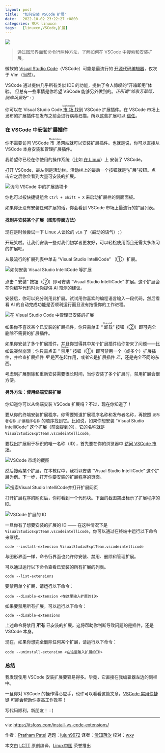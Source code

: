```yaml
---
layout: post
title:	"如何安装 VSCode 扩展"
date:	2022-10-02 23:22:27 +0800 
categories:	技术 linuxcn 
tags:	[linuxcn,VSCode,扩展]
---
```



![](/Asserts/Images//attachment/album/202210/02/232225yzgzrymdrepj2mpa.jpg)



> 
> 通过图形界面和命令行两种方法，了解如何在 VSCode 中搜索和安装扩展。
> 
> 
> 


微软的 [Visual Studio Code](https://code.visualstudio.com/)（VSCode）可能是最流行的 [开源代码编辑器](https://itsfoss.com/best-modern-open-source-code-editors-for-linux/)，仅次于 Vim（当然）。


VSCode 通过提供几乎所有类似 IDE 的功能，提供了令人惊叹的“开箱即用”体验。 但总有一些事情是你希望 VSCode 能够另外做到的。*正所谓“邻家芳草绿，隔岸风景好”* : )


你可以在 Visual Studio Code <ruby> <a href="https://marketplace.visualstudio.com/VSCode">  市场 </a> <rt>  Marketplace </rt></ruby> 找到 VSCode 扩展插件。在 VSCode 市场上发布的扩展插件在发布之前会进行病毒扫描，所以这些扩展可以 [信任](https://code.visualstudio.com/docs/editor/extension-marketplace#_can-i-trust-extensions-from-the-marketplace)。


### 在 VSCode 中安装扩展插件


你不需要访问 VSCode <ruby> 市场 <rt>  Marketplace </rt></ruby> 网站就可以安装扩展插件。也就是说，你可以直接从 VSCode 本身安装和管理扩展插件。


我希望你已经在你使用的操作系统（比如 [在 Linux](https://itsfoss.com/install-visual-studio-code-ubuntu/)）上 安装了 VSCode。


打开 VSCode，最左侧是活动栏。活动栏上的最后一个按钮就是“扩展”按钮。点击它之后你会看到大量可安装的扩展。


![访问 VSCode 中的扩展选项卡](/Asserts/Images//attachment/album/202210/02/232228n1h38y1hhh1183zf.jpg)


你也可以按快捷键组合 `Ctrl + Shift + X` 来启动扩展栏的侧面面板。


如果你还没有安装任何扩展的话，你会看到 VSCode 市场上最流行的扩展列表。


#### 找到并安装某个扩展（图形界面方法）


现在是时候尝试一下 Linux 人谈论的 `vim` 了（鼓动的语气）; )


开玩笑啦。让我们安装一些对我们初学者更友好，可以轻松使用而且无需太多练习的扩展吧。


从最流行的扩展列表中单击 “Visual Studio IntelliCode” （①）扩展。


![如何安装 Visual Studio IntelliCode 等扩展](/Asserts/Images//attachment/album/202210/02/232228cadk6txpkdd5zvvk.jpg)


点击 “<ruby> 安装 <rt>  Install </rt></ruby>” 按钮（②）即可安装 “Visual Studio IntelliCode” 扩展。这个扩展会在你编写代码时为你提供 AI 预测的建议。


安装后，你可以充分利用此扩展。试试用你喜欢的编程语言输入一段代码，然后看看 AI 的自动完成功能是否顺利运行而且没有拖慢你的工作进程。


![在 Visual Studio Code 中管理已安装的扩展](/Asserts/Images//attachment/album/202210/02/232229opm6i4jripfjmk40.jpg)


如果你不喜欢某个已安装的扩展插件，你只需单击 “<ruby> 卸载 <rt>  Uninstall </rt></ruby>” 按钮（②）即可完全删除不需要的扩展插件。


如果你安装了多个扩展插件，并且你觉得其中某个扩展插件给你带来了问题——比如说突然崩溃；你只需点击 “<ruby> 禁用 <rt>  Disable </rt></ruby>” 按钮（①）即可禁用一个（或多个）扩展插件，并检查扩展插件 *甲* 是否在起作用，或者它是扩展插件 *乙*，还是完全不同的东西。


考虑到扩展删除和重新安装需要很长时间，当你安装了多个扩展时，禁用扩展会很方便。


#### 另外方法：使用终端安装扩展


你知道你可以从终端安装 VSCode 扩展吗？不过，现在你知道了！


要从你的终端安装扩展程序，你需要知道扩展程序名称和发布者名称，再按照 `发布者名称.扩展程序名称` 的顺序找到它。比如说，如果你想安装 “Visual Studio IntelliCode” 这个扩展（前面提到的），它的名称就是 `VisualStudioExptTeam.vscodeintellicode`。


要找出扩展用于标识的唯一名称（ID），首先要在你的浏览器中 [访问 VSCode 市场](https://marketplace.visualstudio.com/)。


![VSCode 市场的截图](/Asserts/Images//attachment/album/202210/02/232230t3jw8gawzabxbgx8.jpg)


然后搜索某个扩展，在本教程中，我将以安装 “Visual Studio IntelliCode” 这个扩展为例。下一步，打开你要安装的扩展程序的页面。


![搜索Visual Studio IntelliCode并打开扩展网页](/Asserts/Images//attachment/album/202210/02/232230uoo84pccooebcu4u.jpg)


打开扩展程序的网页后，你将看到一个代码块。下面的截图突出标示了扩展程序的 ID。


![VSCode 扩展的 ID](/Asserts/Images//attachment/album/202210/02/232231kiv6n3ulv082n432.jpg)


一旦你有了想要安装的扩展的 ID —— 在这种情况下是 `VisualStudioExptTeam.vscodeintellicode`，你可以通过在终端中运行以下命令来继续。



```
code --install-extension VisualStudioExptTeam.vscodeintellicode

```

与图形界面一样，命令行界面也允许你安装、禁用、删除和管理扩展。


可以通过运行以下命令查看已安装的所有扩展的列表。



```
code --list-extensions

```

要禁用单个扩展，请运行以下命令：



```
code --disable-extension <在这里输入扩展的ID>

```

如果要禁用所有扩展，可以运行以下命令：



```
code --disable-extensions

```

上述命令将禁用 **所有** 已安装的扩展。这将帮助你判断导致问题的是插件，还是 VSCode 本身。


现在，如果你想完全删除任何某个扩展，请运行以下命令：



```
code --uninstall-extension <在这里输入扩展的ID>

```

### 总结


我发现使用 VSCode 安装扩展要容易得多。毕竟，它直接在我编辑器左边的侧栏中。


一旦你对 VSCode 的操作得心应手，也许可以看看这篇文章，[VSCode 实用快捷键](https://itsfoss.com/vs-code-shortcuts/) 可能会帮助你提高工作效率！


写代码顺利，新朋友！ : )




---


via: <https://itsfoss.com/install-vs-code-extensions/>


作者：[Pratham Patel](https://itsfoss.com/author/pratham/) 选题：[lujun9972](https://github.com/lujun9972) 译者：[泠知落汐](https://github.com/CoWave-Fall) 校对：[wxy](https://github.com/wxy)


本文由 [LCTT](https://github.com/LCTT/TranslateProject) 原创编译，[Linux中国](https://linux.cn/) 荣誉推出

